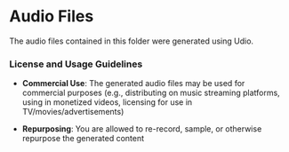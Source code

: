 # Audio Files

The audio files contained in this folder were generated using Udio.

### License and Usage Guidelines

- **Commercial Use**: The generated audio files may be used for commercial purposes (e.g., distributing on music streaming platforms, using in monetized videos, licensing for use in TV/movies/advertisements)

- **Repurposing**: You are allowed to re-record, sample, or otherwise repurpose the generated content
